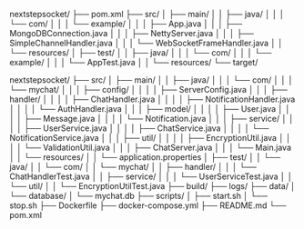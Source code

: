 nextstepsocket/
├── pom.xml
├── src/
│   ├── main/
│   │   ├── java/
│   │   │   └── com/
│   │   │       └── example/
│   │   │           ├── App.java
│   │   │           ├── MongoDBConnection.java
│   │   │           ├── NettyServer.java
│   │   │           ├── SimpleChannelHandler.java
│   │   │           └── WebSocketFrameHandler.java
│   │   └── resources/
│   ├── test/
│   │   ├── java/
│   │   │   └── com/
│   │   │       └── example/
│   │   │           └── AppTest.java
│   │   └── resources/
└── target/


nextstepsocket/
├── src/
│   ├── main/
│   │   ├── java/
│   │   │   └── com/
│   │   │       └── mychat/
│   │   │           ├── config/
│   │   │           │   ├── ServerConfig.java
│   │   │           ├── handler/
│   │   │           │   ├── ChatHandler.java
│   │   │           │   ├── NotificationHandler.java
│   │   │           │   └── AuthHandler.java
│   │   │           ├── model/
│   │   │           │   ├── User.java
│   │   │           │   ├── Message.java
│   │   │           │   └── Notification.java
│   │   │           ├── service/
│   │   │           │   ├── UserService.java
│   │   │           │   ├── ChatService.java
│   │   │           │   └── NotificationService.java
│   │   │           ├── util/
│   │   │           │   ├── EncryptionUtil.java
│   │   │           │   └── ValidationUtil.java
│   │   │           ├── ChatServer.java
│   │   │           └── Main.java
│   │   └── resources/
│   │       └── application.properties
│   ├── test/
│   │   └── java/
│   │       └── com/
│   │           └── mychat/
│   │               ├── handler/
│   │               │   └── ChatHandlerTest.java
│   │               ├── service/
│   │               │   └── UserServiceTest.java
│   │               └── util/
│   │                   └── EncryptionUtilTest.java
├── build/
├── logs/
├── data/
│   └── database/
│       └── mychat.db
├── scripts/
│   ├── start.sh
│   └── stop.sh
├── Dockerfile
├── docker-compose.yml
├── README.md
└── pom.xml
